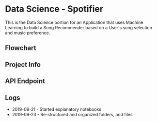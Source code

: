 # Data Science - Spotifier
This is the Data Science portion for an Application that uses Machine Learning to build a Song Recommender based on a User's song selection and music preference.

## Flowchart


## Project Info


## API Endpoint 



## Logs

- 2019-09-21 - Started explanatory notebooks
- 2019-09-23 - Re-structured and organized folders, and files
